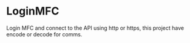 # LoginMFC
Login MFC and connect to the API using http or https, this project have encode or decode for comms.

